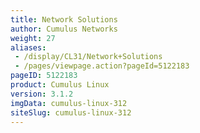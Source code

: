 ```yaml
---
title: Network Solutions
author: Cumulus Networks
weight: 27
aliases:
 - /display/CL31/Network+Solutions
 - /pages/viewpage.action?pageId=5122183
pageID: 5122183
product: Cumulus Linux
version: 3.1.2
imgData: cumulus-linux-312
siteSlug: cumulus-linux-312
---
```

<article id="html-search-results" class="ht-content" style="display: none;">

</article>

<footer id="ht-footer">

</footer>
